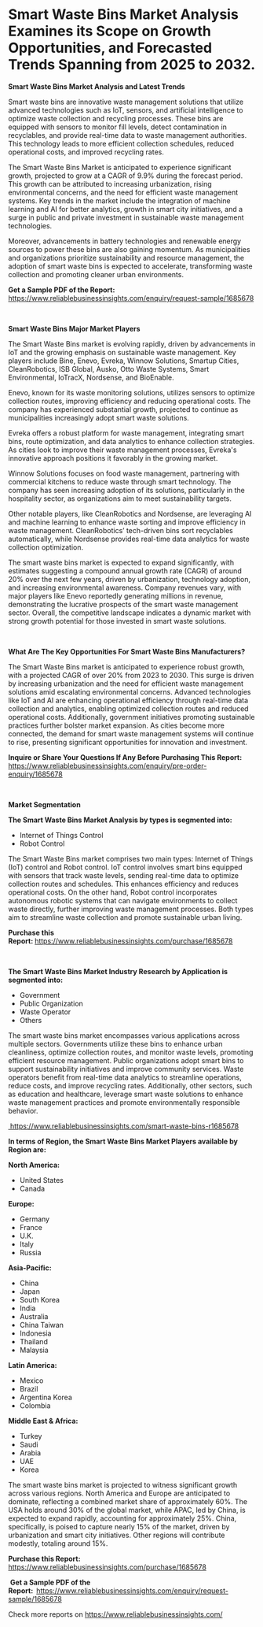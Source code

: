 <p><h1>Smart Waste Bins Market Analysis Examines its Scope on Growth Opportunities, and Forecasted Trends Spanning from 2025 to 2032.</h1></p><p><strong>Smart Waste Bins Market Analysis and Latest Trends</strong></p>
<p><p>Smart waste bins are innovative waste management solutions that utilize advanced technologies such as IoT, sensors, and artificial intelligence to optimize waste collection and recycling processes. These bins are equipped with sensors to monitor fill levels, detect contamination in recyclables, and provide real-time data to waste management authorities. This technology leads to more efficient collection schedules, reduced operational costs, and improved recycling rates.</p><p>The Smart Waste Bins Market is anticipated to experience significant growth, projected to grow at a CAGR of 9.9% during the forecast period. This growth can be attributed to increasing urbanization, rising environmental concerns, and the need for efficient waste management systems. Key trends in the market include the integration of machine learning and AI for better analytics, growth in smart city initiatives, and a surge in public and private investment in sustainable waste management technologies.</p><p>Moreover, advancements in battery technologies and renewable energy sources to power these bins are also gaining momentum. As municipalities and organizations prioritize sustainability and resource management, the adoption of smart waste bins is expected to accelerate, transforming waste collection and promoting cleaner urban environments.</p></p>
<p><strong>Get a Sample PDF of the Report:&nbsp;</strong> <a href="https://www.reliablebusinessinsights.com/enquiry/request-sample/1685678?utm_campaign=3582&utm_medium=2&utm_source=Github&utm_content=ia&utm_term=24032025&utm_id=smart-waste-bins">https://www.reliablebusinessinsights.com/enquiry/request-sample/1685678</a></p>
<p>&nbsp;</p>
<p><strong>Smart Waste Bins Major Market Players</strong></p>
<p><p>The Smart Waste Bins market is evolving rapidly, driven by advancements in IoT and the growing emphasis on sustainable waste management. Key players include Bine, Enevo, Evreka, Winnow Solutions, Smartup Cities, CleanRobotics, ISB Global, Ausko, Otto Waste Systems, Smart Environmental, IoTracX, Nordsense, and BioEnable. </p><p>Enevo, known for its waste monitoring solutions, utilizes sensors to optimize collection routes, improving efficiency and reducing operational costs. The company has experienced substantial growth, projected to continue as municipalities increasingly adopt smart waste solutions.</p><p>Evreka offers a robust platform for waste management, integrating smart bins, route optimization, and data analytics to enhance collection strategies. As cities look to improve their waste management processes, Evreka's innovative approach positions it favorably in the growing market.</p><p>Winnow Solutions focuses on food waste management, partnering with commercial kitchens to reduce waste through smart technology. The company has seen increasing adoption of its solutions, particularly in the hospitality sector, as organizations aim to meet sustainability targets.</p><p>Other notable players, like CleanRobotics and Nordsense, are leveraging AI and machine learning to enhance waste sorting and improve efficiency in waste management. CleanRobotics’ tech-driven bins sort recyclables automatically, while Nordsense provides real-time data analytics for waste collection optimization.</p><p>The smart waste bins market is expected to expand significantly, with estimates suggesting a compound annual growth rate (CAGR) of around 20% over the next few years, driven by urbanization, technology adoption, and increasing environmental awareness. Company revenues vary, with major players like Enevo reportedly generating millions in revenue, demonstrating the lucrative prospects of the smart waste management sector. Overall, the competitive landscape indicates a dynamic market with strong growth potential for those invested in smart waste solutions.</p></p>
<p>&nbsp;</p>
<p><strong>What Are The Key Opportunities For Smart Waste Bins Manufacturers?</strong></p>
<p><p>The Smart Waste Bins market is anticipated to experience robust growth, with a projected CAGR of over 20% from 2023 to 2030. This surge is driven by increasing urbanization and the need for efficient waste management solutions amid escalating environmental concerns. Advanced technologies like IoT and AI are enhancing operational efficiency through real-time data collection and analytics, enabling optimized collection routes and reduced operational costs. Additionally, government initiatives promoting sustainable practices further bolster market expansion. As cities become more connected, the demand for smart waste management systems will continue to rise, presenting significant opportunities for innovation and investment.</p></p>
<p><strong>Inquire or Share Your Questions If Any Before Purchasing This Report:</strong> <a href="https://www.reliablebusinessinsights.com/enquiry/pre-order-enquiry/1685678?utm_campaign=3582&utm_medium=2&utm_source=Github&utm_content=ia&utm_term=24032025&utm_id=smart-waste-bins">https://www.reliablebusinessinsights.com/enquiry/pre-order-enquiry/1685678</a></p>
<p>&nbsp;</p>
<p><strong>Market Segmentation</strong></p>
<p><strong>The Smart Waste Bins Market Analysis by types is segmented into:</strong></p>
<p><ul><li>Internet of Things Control</li><li>Robot Control</li></ul></p>
<p><p>The Smart Waste Bins market comprises two main types: Internet of Things (IoT) control and Robot control. IoT control involves smart bins equipped with sensors that track waste levels, sending real-time data to optimize collection routes and schedules. This enhances efficiency and reduces operational costs. On the other hand, Robot control incorporates autonomous robotic systems that can navigate environments to collect waste directly, further improving waste management processes. Both types aim to streamline waste collection and promote sustainable urban living.</p></p>
<p><strong>Purchase this Report:&nbsp;</strong><a href="https://www.reliablebusinessinsights.com/purchase/1685678?utm_campaign=3582&utm_medium=2&utm_source=Github&utm_content=ia&utm_term=24032025&utm_id=smart-waste-bins">https://www.reliablebusinessinsights.com/purchase/1685678</a></p>
<p>&nbsp;</p>
<p><strong>The Smart Waste Bins Market Industry Research by Application is segmented into:</strong></p>
<p><ul><li>Government</li><li>Public Organization</li><li>Waste Operator</li><li>Others</li></ul></p>
<p><p>The smart waste bins market encompasses various applications across multiple sectors. Governments utilize these bins to enhance urban cleanliness, optimize collection routes, and monitor waste levels, promoting efficient resource management. Public organizations adopt smart bins to support sustainability initiatives and improve community services. Waste operators benefit from real-time data analytics to streamline operations, reduce costs, and improve recycling rates. Additionally, other sectors, such as education and healthcare, leverage smart waste solutions to enhance waste management practices and promote environmentally responsible behavior.</p></p>
<p><a href="https://www.reliablebusinessinsights.com/smart-waste-bins-r1685678?utm_campaign=3582&utm_medium=2&utm_source=Github&utm_content=ia&utm_term=24032025&utm_id=smart-waste-bins">&nbsp;https://www.reliablebusinessinsights.com/smart-waste-bins-r1685678</a></p>
<p><strong>In terms of Region, the Smart Waste Bins Market Players available by Region are:</strong></p>
<p>
    <p> <strong> North America: </strong>
        <ul>
            <li>United States</li>
            <li>Canada</li>
        </ul>
        </p> 
    <p> <strong> Europe: </strong>
        <ul>
            <li>Germany</li>
            <li>France</li>
            <li>U.K.</li>
            <li>Italy</li>
            <li>Russia</li>
        </ul>
        </p> 
    <p> <strong> Asia-Pacific: </strong>
        <ul>
            <li>China</li>
            <li>Japan</li>
            <li>South Korea</li>
            <li>India</li>
            <li>Australia</li>
            <li>China Taiwan</li>
            <li>Indonesia</li>
            <li>Thailand</li>
            <li>Malaysia</li>
        </ul>
        </p> 
    <p> <strong> Latin America: </strong>
        <ul>
            <li>Mexico</li>
            <li>Brazil</li>
            <li>Argentina Korea</li>
            <li>Colombia</li>
        </ul>
        </p> 
    <p> <strong> Middle East & Africa: </strong>
        <ul>
            <li>Turkey</li>
            <li>Saudi</li>
            <li>Arabia</li>
            <li>UAE</li>
            <li>Korea</li>
        </ul>
    </p>
    </p>
<p><p>The smart waste bins market is projected to witness significant growth across various regions. North America and Europe are anticipated to dominate, reflecting a combined market share of approximately 60%. The USA holds around 30% of the global market, while APAC, led by China, is expected to expand rapidly, accounting for approximately 25%. China, specifically, is poised to capture nearly 15% of the market, driven by urbanization and smart city initiatives. Other regions will contribute modestly, totaling around 15%.</p></p>
<p><strong>Purchase this Report: </strong><a href="https://www.reliablebusinessinsights.com/purchase/1685678?utm_campaign=3582&utm_medium=2&utm_source=Github&utm_content=ia&utm_term=24032025&utm_id=smart-waste-bins">https://www.reliablebusinessinsights.com/purchase/1685678</a></p>
<p>&nbsp;<strong>Get a Sample PDF of the Report:&nbsp;&nbsp;</strong><a href="https://www.reliablebusinessinsights.com/enquiry/request-sample/1685678?utm_campaign=3582&utm_medium=2&utm_source=Github&utm_content=ia&utm_term=24032025&utm_id=smart-waste-bins">https://www.reliablebusinessinsights.com/enquiry/request-sample/1685678</a></p>
<p><strong></strong></p>
<p>Check more reports on <a href="https://www.reliablebusinessinsights.com/?utm_campaign=3582&utm_medium=2&utm_source=Github&utm_content=ia&utm_term=24032025&utm_id=smart-waste-bins">https://www.reliablebusinessinsights.com/</a></p>